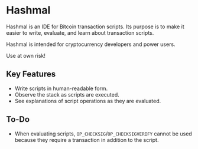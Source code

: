 # Hashmal

Hashmal is an IDE for Bitcoin transaction scripts. Its purpose is to make it easier to write, evaluate, and learn about transaction scripts.

Hashmal is intended for cryptocurrency developers and power users.

Use at own risk!

## Key Features

- Write scripts in human-readable form.
- Observe the stack as scripts are executed.
- See explanations of script operations as they are evaluated.

## To-Do

- When evaluating scripts, `OP_CHECKSIG`/`OP_CHECKSIGVERIFY` cannot be used because they require a transaction in addition to the script.
